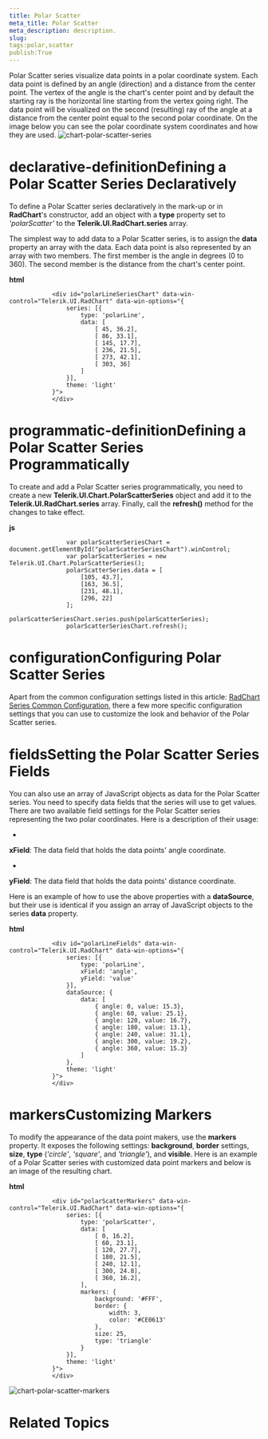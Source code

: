 ```yaml
---
title: Polar Scatter
meta_title: Polar Scatter
meta_description: description.
slug: 
tags:polar,scatter
publish:True
---
```



Polar Scatter series visualize data points in a polar coordinate system. Each data point is defined by an angle (direction) and a
        distance from the center point. The vertex of the angle is the chart's center point and by default the starting ray is the horizontal line
        starting from the vertex going right. The data point will be visualized on the second (resulting) ray of the angle at a distance from the 
        center point equal to the second polar coordinate. On the image below you can see the polar coordinate system coordinates and how they are used.
      ![chart-polar-scatter-series](../Media/Controls\Chart\chart-polar-scatter-series.png)

# declarative-definitionDefining a Polar Scatter Series Declaratively

To define a Polar Scatter series declaratively in the mark-up or in __RadChart__'s constructor, add an
          object with a __type__ property set to *'polarScatter'* to the
          __Telerik.UI.RadChart.series__ array.
        

The simplest way to add data to a Polar Scatter series, is to assign the __data__ property an array with the data.
          Each data point is also represented by an array with two members. The first member is the angle in degrees (0 to 360). The second member
          is the distance from the chart's center point.
        


 __html__
    


				<div id="polarLineSeriesChart" data-win-control="Telerik.UI.RadChart" data-win-options="{
					series: [{ 
						type: 'polarLine',
	                    data: [
							[ 45, 36.2],
							[ 86, 33.1],
							[ 145, 17.7],
							[ 236, 21.5],
							[ 273, 42.1],
	                        [ 303, 36]
						]
					}],
	                theme: 'light'       
				}">
				</div>



# programmatic-definitionDefining a Polar Scatter Series Programmatically

To create and add a Polar Scatter series programmatically, you need to create a new __Telerik.UI.Chart.PolarScatterSeries__
          object and add it to the __Telerik.UI.RadChart.series__ array. Finally, call the __refresh()__
          method for the changes to take effect.
        


 __js__
    


	                var polarScatterSeriesChart = document.getElementById("polarScatterSeriesChart").winControl;
				    var polarScatterSeries = new Telerik.UI.Chart.PolarScatterSeries();
				    polarScatterSeries.data = [
						[105, 43.7],
						[163, 36.5],
						[231, 48.1],
	                    [296, 22]
				    ];
				    polarScatterSeriesChart.series.push(polarScatterSeries);
				    polarScatterSeriesChart.refresh();



# configurationConfiguring Polar Scatter Series

Apart from the common configuration settings listed in this article:
          [RadChart Series Common Configuration](15e0c300-a141-495d-9355-3d2d35951bd4),
          there a few more specific configuration settings that you can use to customize the look and behavior of the Polar Scatter series.
        

# fieldsSetting the Polar Scatter Series Fields

You can also use an array of JavaScript objects as data for the Polar Scatter series. You need to specify data
              fields that the series will use to get values. There are two available field settings for the Polar Scatter series representing
              the two polar coordinates. Here is a description of their usage:
            

* 

__xField__: The data field that holds the data points' angle coordinate.
                

* 

__yField__: The data field that holds the data points' distance coordinate.
                

Here is an example of how to use the above properties with a __dataSource__, but their use is identical if
              you assign an array of JavaScript objects to the series __data__ property.
            


 __html__
    


				<div id="polarLineFields" data-win-control="Telerik.UI.RadChart" data-win-options="{
					series: [{ 
						type: 'polarLine',
	                    xField: 'angle',
	                    yField: 'value'
					}],
	                dataSource: {
	                    data: [
	                        { angle: 0, value: 15.3},
						    { angle: 60, value: 25.1},
						    { angle: 120, value: 16.7},
						    { angle: 180, value: 13.1},
						    { angle: 240, value: 31.1},
	                        { angle: 300, value: 19.2},
	                        { angle: 360, value: 15.3}
	                    ]
	                },
	                theme: 'light'       
				}">
				</div>



# markersCustomizing Markers

To modify the appearance of the data point makers, use the __markers__ property. It exposes the following settings: 
              __background__, __border__ settings, __size__, __type__ 
              (*'circle'*, *'square'*, and *'triangle'*), and __visible__. 
              Here is an example of a Polar Scatter series with customized data point markers and below is an image of the resulting chart.
            


 __html__
    


				<div id="polarScatterMarkers" data-win-control="Telerik.UI.RadChart" data-win-options="{
					series: [{ 
						type: 'polarScatter',
	                    data: [
							[ 0, 16.2],
							[ 60, 23.1],
							[ 120, 27.7],
							[ 180, 21.5],
							[ 240, 12.1],
	                        [ 300, 24.8],
	                        [ 360, 16.2],
						],
	                    markers: {
	                        background: '#FFF',
	                        border: {
	                            width: 3,
	                            color: '#CE0613'
	                        },
	                        size: 25,
	                        type: 'triangle'
	                    }
					}],
	                theme: 'light'       
				}">
				</div>

![chart-polar-scatter-markers](../Media/Controls\Chart\chart-polar-scatter-markers.png)

# Related Topics
